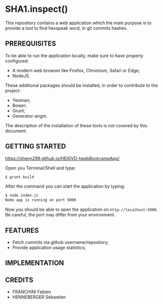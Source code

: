 # SHA1.inspect()

This repository contains a web application which the main purpose is to provide
a tool to find hexspeak word, in git commits hashes.

## PREREQUISITES

To be able to run the application locally, make sure to have properly
configured:

* A modern web browser like Firefox, Chromium, Safari or Edge;
* NodeJS.

These additional packages should be installed, in order to contribute to the
project:

* Yeoman;
* Bower;
* Grunt;
* Generator-angm.

The description of the installation of these tools is not covered by this
document.

## GETTING STARTED

https://shenn299.github.io/HEIGVD-twebBootcampApp/

Open you Terminal/Shell and type:

```bash
$ grunt build
```

After the command you can start the application by typing:

```bash
$ node index.js
Node app is running on port 5000
```

Now you should be able to open the application on `http://localhost:5000`. Be
careful, the port may differ from your environment.

## FEATURES

* Fetch commits via github username/repository;
* Provide application usage statistics;

## IMPLEMENTATION

## CREDITS

* FRANCHINI Fabien
* HENNEBERGER Sébastien

